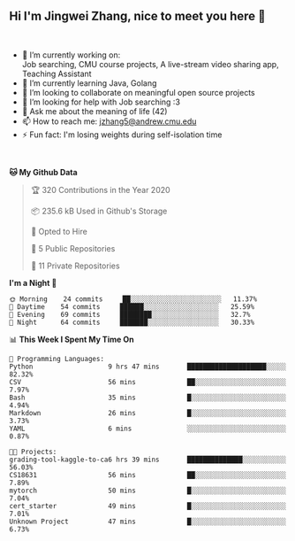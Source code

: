 Hi I'm Jingwei Zhang, nice to meet you here 👋
---
<br>


- 🔭 I’m currently working on: <br>
    Job searching, CMU course projects, A live-stream video sharing app, Teaching Assistant
- 🌱 I’m currently learning Java, Golang
- 👯 I’m looking to collaborate on meaningful open source projects
- 🤔 I’m looking for help with Job searching :3
- 💬 Ask me about the meaning of life (42)
- 📫 How to reach me: jzhang5@andrew.cmu.edu
- ⚡ Fun fact: I'm losing weights during self-isolation time
<br>


<!--START_SECTION:waka-->
**🐱 My Github Data** 

> 🏆 320 Contributions in the Year 2020
 > 
> 📦 235.6 kB Used in Github's Storage 
 > 
> 💼 Opted to Hire
 > 
> 📜 5 Public Repositories
 > 
> 🔑 11 Private Repositories 

**I'm a Night 🦉** 

```text
🌞 Morning    24 commits     ██░░░░░░░░░░░░░░░░░░░░░░░   11.37% 
🌆 Daytime    54 commits     ██████░░░░░░░░░░░░░░░░░░░   25.59% 
🌃 Evening    69 commits     ████████░░░░░░░░░░░░░░░░░   32.7% 
🌙 Night      64 commits     ███████░░░░░░░░░░░░░░░░░░   30.33%

```


📊 **This Week I Spent My Time On** 

```text
💬 Programming Languages: 
Python                   9 hrs 47 mins       ████████████████████░░░░░   82.32% 
CSV                      56 mins             ██░░░░░░░░░░░░░░░░░░░░░░░   7.97% 
Bash                     35 mins             █░░░░░░░░░░░░░░░░░░░░░░░░   4.94% 
Markdown                 26 mins             █░░░░░░░░░░░░░░░░░░░░░░░░   3.73% 
YAML                     6 mins              ░░░░░░░░░░░░░░░░░░░░░░░░░   0.87%

🐱‍💻 Projects: 
grading-tool-kaggle-to-ca6 hrs 39 mins       ██████████████░░░░░░░░░░░   56.03% 
CS18631                  56 mins             ██░░░░░░░░░░░░░░░░░░░░░░░   7.89% 
mytorch                  50 mins             █░░░░░░░░░░░░░░░░░░░░░░░░   7.04% 
cert_starter             49 mins             █░░░░░░░░░░░░░░░░░░░░░░░░   7.01% 
Unknown Project          47 mins             █░░░░░░░░░░░░░░░░░░░░░░░░   6.73%

```


<!--END_SECTION:waka-->
